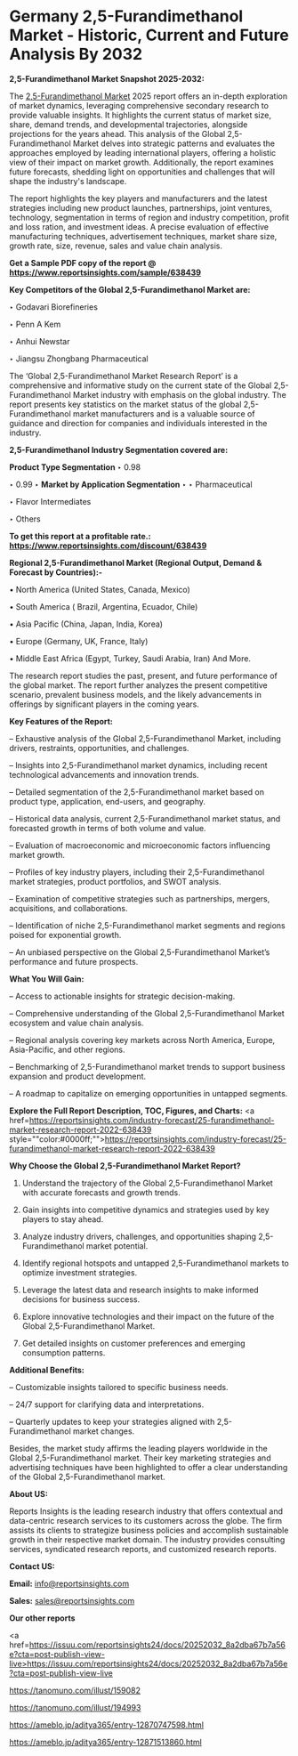 # Germany 2,5-Furandimethanol Market - Historic, Current and Future Analysis By 2032

<strong>2,5-Furandimethanol Market Snapshot 2025-2032:</strong>

The <a href=https://www.reportsinsights.com/sample/638439>2,5-Furandimethanol Market</a> 2025 report offers an in-depth exploration of market dynamics, leveraging comprehensive secondary research to provide valuable insights. It highlights the current status of market size, share, demand trends, and developmental trajectories, alongside projections for the years ahead. This analysis of the Global 2,5-Furandimethanol Market delves into strategic patterns and evaluates the approaches employed by leading international players, offering a holistic view of their impact on market growth. Additionally, the report examines future forecasts, shedding light on opportunities and challenges that will shape the industry's landscape.

The report highlights the key players and manufacturers and the latest strategies including new product launches, partnerships, joint ventures, technology, segmentation in terms of region and industry competition, profit and loss ration, and investment ideas. A precise evaluation of effective manufacturing techniques, advertisement techniques, market share size, growth rate, size, revenue, sales and value chain analysis.

<strong>Get a Sample PDF copy of the report @ <a href=https://www.reportsinsights.com/sample/638439 style=color:#0000ff;>https://www.reportsinsights.com/sample/638439</a></strong>

<strong>Key Competitors of the Global 2,5-Furandimethanol Market are:</strong>

‣ Godavari Biorefineries

‣ Penn A Kem

‣ Anhui Newstar

‣ Jiangsu Zhongbang Pharmaceutical

The ‘Global 2,5-Furandimethanol Market Research Report’ is a comprehensive and informative study on the current state of the Global 2,5-Furandimethanol Market industry with emphasis on the global industry. The report presents key statistics on the market status of the global 2,5-Furandimethanol market manufacturers and is a valuable source of guidance and direction for companies and individuals interested in the industry.

<strong>2,5-Furandimethanol Industry Segmentation covered are:</strong>

<strong>Product Type Segmentation</strong>
‣
0.98

‣ 0.99
‣ 
<strong>Market by Application Segmentation</strong>
‣
‣  Pharmaceutical

‣ Flavor Intermediates

‣ Others

<strong>To get this report at a profitable rate.: <a href=https://www.reportsinsights.com/discount/638439 style=color:#0000ff;>https://www.reportsinsights.com/discount/638439</a></strong>

<strong>Regional 2,5-Furandimethanol Market (Regional Output, Demand &amp; Forecast by Countries):-</strong>

• North America (United States, Canada, Mexico)

• South America ( Brazil, Argentina, Ecuador, Chile)

• Asia Pacific (China, Japan, India, Korea)

• Europe (Germany, UK, France, Italy)

• Middle East Africa (Egypt, Turkey, Saudi Arabia, Iran) And More.

The research report studies the past, present, and future performance of the global market. The report further analyzes the present competitive scenario, prevalent business models, and the likely advancements in offerings by significant players in the coming years.

<strong>Key Features of the Report:</strong>

– Exhaustive analysis of the Global 2,5-Furandimethanol Market, including drivers, restraints, opportunities, and challenges.

– Insights into 2,5-Furandimethanol market dynamics, including recent technological advancements and innovation trends.

– Detailed segmentation of the 2,5-Furandimethanol market based on product type, application, end-users, and geography.

– Historical data analysis, current 2,5-Furandimethanol market status, and forecasted growth in terms of both volume and value.

– Evaluation of macroeconomic and microeconomic factors influencing market growth.

– Profiles of key industry players, including their 2,5-Furandimethanol market strategies, product portfolios, and SWOT analysis.

– Examination of competitive strategies such as partnerships, mergers, acquisitions, and collaborations.

– Identification of niche 2,5-Furandimethanol market segments and regions poised for exponential growth.

– An unbiased perspective on the Global 2,5-Furandimethanol Market’s performance and future prospects.

<strong>What You Will Gain:</strong>

– Access to actionable insights for strategic decision-making.

– Comprehensive understanding of the Global 2,5-Furandimethanol Market ecosystem and value chain analysis.

– Regional analysis covering key markets across North America, Europe, Asia-Pacific, and other regions.

– Benchmarking of 2,5-Furandimethanol market trends to support business expansion and product development.

– A roadmap to capitalize on emerging opportunities in untapped segments.

<strong>Explore the Full Report Description, TOC, Figures, and Charts:</strong>
<a href=https://reportsinsights.com/industry-forecast/25-furandimethanol-market-research-report-2022-638439 style=""color:#0000ff;"">https://reportsinsights.com/industry-forecast/25-furandimethanol-market-research-report-2022-638439</a>

<strong>Why Choose the Global 2,5-Furandimethanol Market Report?</strong>

1. Understand the trajectory of the Global 2,5-Furandimethanol Market with accurate forecasts and growth trends.

2. Gain insights into competitive dynamics and strategies used by key players to stay ahead.

3. Analyze industry drivers, challenges, and opportunities shaping 2,5-Furandimethanol market potential.

4. Identify regional hotspots and untapped 2,5-Furandimethanol markets to optimize investment strategies.

5. Leverage the latest data and research insights to make informed decisions for business success.

6. Explore innovative technologies and their impact on the future of the Global 2,5-Furandimethanol Market.

7. Get detailed insights on customer preferences and emerging consumption patterns.

<strong>Additional Benefits:</strong>

– Customizable insights tailored to specific business needs.

– 24/7 support for clarifying data and interpretations.

– Quarterly updates to keep your strategies aligned with 2,5-Furandimethanol market changes.

Besides, the market study affirms the leading players worldwide in the Global 2,5-Furandimethanol market. Their key marketing strategies and advertising techniques have been highlighted to offer a clear understanding of the Global 2,5-Furandimethanol market.

<strong><strong>About US</strong>:</strong>

Reports Insights is the leading research industry that offers contextual and data-centric research services to its customers across the globe. The firm assists its clients to strategize business policies and accomplish sustainable growth in their respective market domain. The industry provides consulting services, syndicated research reports, and customized research reports.

<strong>Contact US:</strong>

<p class=><b>Email:</b> <a href=mailto:info@reportsinsights.com>info@reportsinsights.com</a></p>
<p class=><b>Sales:</b> <a href=mailto:sales@reportsinsights.com>sales@reportsinsights.com</a></p>

<strong>Our other reports</strong>

<a href=https://issuu.com/reportsinsights24/docs/20252032_8a2dba67b7a56e?cta=post-publish-view-live>https://issuu.com/reportsinsights24/docs/20252032_8a2dba67b7a56e?cta=post-publish-view-live</a>

<a href=https://tanomuno.com/illust/159082>https://tanomuno.com/illust/159082</a>

<a href=https://tanomuno.com/illust/194993>https://tanomuno.com/illust/194993</a>

<a href=https://ameblo.jp/aditya365/entry-12870747598.html>https://ameblo.jp/aditya365/entry-12870747598.html</a>

<a href=https://ameblo.jp/aditya365/entry-12871513860.html>https://ameblo.jp/aditya365/entry-12871513860.html</a>
